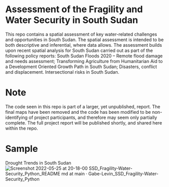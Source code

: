 # Assessment of the Fragility and Water Security in South Sudan
This repo contains a spatial assessment of key water-related challenges and opportunities in South Sudan. The spatial assessment is intended to be both descriptive and inferential, where data allows. The assessment builds upon recent spatial analysis for South Sudan carried out as part of the following policy reports: South Sudan Floods 2020 – Remote flood damage and needs assessment; Transforming Agriculture from Humanitarian Aid to a Development Oriented Growth Path in South Sudan; Disasters, conflict and displacement. Intersectional risks in South Sudan. 

# Note
The code seen in this repo is part of a larger, yet unpublished, report. The final maps have been removed and the code has been modified to be non-identifying of project participants, and therefore may seem only partially complete. The full project report will be published shortly, and shared here within the repo.

# Sample
Drought Trends in South Sudan
![Screenshot 2022-05-25 at 20-18-00 SSD_Fragility-Water-Security_Python_README md at main · Gabe-Levin_SSD_Fragility-Water-Security_Python](https://user-images.githubusercontent.com/28809110/170337952-96b8a50e-70b9-4e9d-b27e-87cc572ea26b.png)
